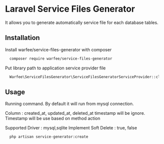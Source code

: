 
# Laravel Service Files Generator

It allows you to generate automatically service file for each database tables.

## Installation

Install warfee/service-files-generator with composer

```bash
  composer require warfee/service-files-generator
```

Put library path to application service provider file

```bash
  Warfee\ServiceFilesGenerator\ServiceFilesGeneratorServiceProvider::class,

```

    
## Usage

Running command. By default it will run from mysql connection.

Column : created_at, updated_at, deleted_at timestamp will be ignore. Timestamp will be use based on method action

Supported Driver : mysql,sqlite
Implement Soft Delete : true, false

```bash
  php artisan service-generator:create
```


